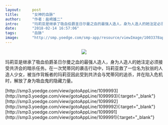 ```yaml
---
layout:     post
title:      "女神的血脉"
author:     "作者：盐崎雄二"
intro:      "玛莉亚是继承了吸血伯爵圣日尔曼之血的最强人造人，身为人造人的她注定必须接受共济会的暗杀任务。在一次梵蒂冈的袭击行动中，玛莉亚救了一位名为狄翁的人造人少女，被当作背叛者的玛莉亚因此受到共济会与梵蒂冈的追杀，并在陷入危机时，解放了身为吸血鬼的隐藏力量。"
date:       "2018-02-14 16:57:06"
tags:       "血脉"
image:      "http://smp.yoedge.com/smp-app/resource/viewImage/1003378appline.png"
---
```

<div style="text-align: center">
<p><img src="http://smp.yoedge.com/smp-app/resource/viewImage/1003378appline.png"/></p>
</div>
<p class="post-meta">
<span>玛莉亚是继承了吸血伯爵圣日尔曼之血的最强人造人，身为人造人的她注定必须接受共济会的暗杀任务。在一次梵蒂冈的袭击行动中，玛莉亚救了一位名为狄翁的人造人少女，被当作背叛者的玛莉亚因此受到共济会与梵蒂冈的追杀，并在陷入危机时，解放了身为吸血鬼的隐藏力量。</span>
</p>
[http://smp3.yoedge.com/view/gotoAppLine/1099993](http://smp3.yoedge.com/view/gotoAppLine/1099993){:target="_blank"}
[http://smp3.yoedge.com/view/gotoAppLine/1099992](http://smp3.yoedge.com/view/gotoAppLine/1099992){:target="_blank"}
[http://smp3.yoedge.com/view/gotoAppLine/1099991](http://smp3.yoedge.com/view/gotoAppLine/1099991){:target="_blank"}


